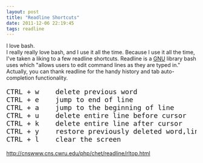 ```yaml
---
layout: post
title: "Readline Shortcuts"
date: 2011-12-06 22:19:45
tags: readline
---
```


I love bash. <br />
I really really love bash, and I use it all the time. Because I use it all the time, I've taken a liking to a few <span class="mono">readline</span> shortcuts. Readline is a <a href="http://www.gnu.org/philosophy/philosophy.html">GNU</a> library bash uses which "allows users to edit command lines as they are typed in." Actually, you can thank <span class="mono">readline</span> for the handy history and tab auto-completion functionality. 

</p>

<pre style="font-size: 18px">
CTRL + w	delete previous word
CTRL + e	jump to end of line
CTRL + a	jump to the beginning of line
CTRL + u	delete entire line before cursor
CTRL + k	delete entire line after cursor
CTRL + y	restore previously deleted word,line,etc.
CTRL + l	clear the screen
</pre>

<p>
<a href="http://cnswww.cns.cwru.edu/php/chet/readline/rltop.html">http://cnswww.cns.cwru.edu/php/chet/readline/rltop.html</a></p><p>
